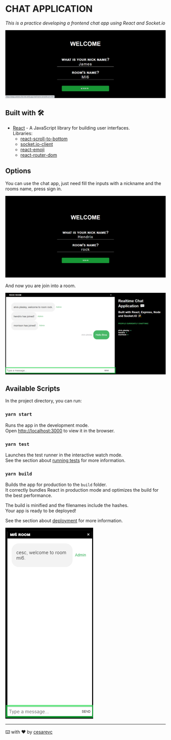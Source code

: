 # CHAT APPLICATION 

_This is a practice developing a frontend chat app using React and Socket.io_

![alt text](./src/assets/chat-app.gif)


## Built with 🛠️

* [React](https://es.reactjs.org/) - A JavaScript library for building user interfaces.   
Libraries:
    * [react-scroll-to-bottom]() 
    * [socket.io-client]()
    * [react-emoji]() 
    * [react-router-dom]() 

## Options

You can use the chat app, just need fill the inputs with a nickname and the rooms name, press sign in.

![alt text](./src/assets/chat-app-login.png)

And now you are join into a room.

![alt text](./src/assets/chat-app-web.png)


## Available Scripts

In the project directory, you can run:

### `yarn start`

Runs the app in the development mode.<br />
Open [http://localhost:3000](http://localhost:3000) to view it in the browser.

### `yarn test`

Launches the test runner in the interactive watch mode.<br />
See the section about [running tests](https://facebook.github.io/create-react-app/docs/running-tests) for more information.

### `yarn build`

Builds the app for production to the `build` folder.<br />
It correctly bundles React in production mode and optimizes the build for the best performance.

The build is minified and the filenames include the hashes.<br />
Your app is ready to be deployed!

See the section about [deployment](https://facebook.github.io/create-react-app/docs/deployment) for more information.

![alt text](./src/assets/chat-app-movil.gif)


---
⌨️ with ❤️ by [cesarevc](https://github.com/cesarevc)